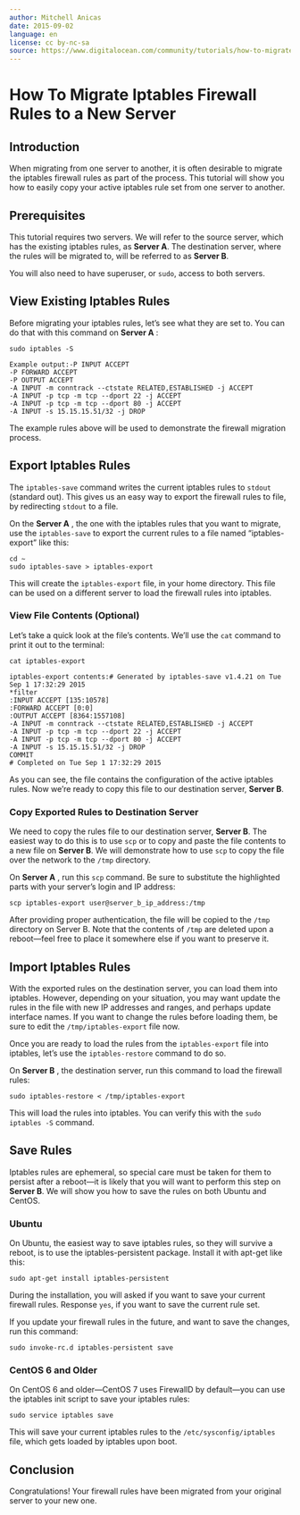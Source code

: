 ```yaml
---
author: Mitchell Anicas
date: 2015-09-02
language: en
license: cc by-nc-sa
source: https://www.digitalocean.com/community/tutorials/how-to-migrate-iptables-firewall-rules-to-a-new-server
---
```


# How To Migrate Iptables Firewall Rules to a New Server

## Introduction

When migrating from one server to another, it is often desirable to migrate the iptables firewall rules as part of the process. This tutorial will show you how to easily copy your active iptables rule set from one server to another.

## Prerequisites

This tutorial requires two servers. We will refer to the source server, which has the existing iptables rules, as **Server A**. The destination server, where the rules will be migrated to, will be referred to as **Server B**.

You will also need to have superuser, or `sudo`, access to both servers.

## View Existing Iptables Rules

Before migrating your iptables rules, let’s see what they are set to. You can do that with this command on **Server A** :

    sudo iptables -S

    Example output:-P INPUT ACCEPT
    -P FORWARD ACCEPT
    -P OUTPUT ACCEPT
    -A INPUT -m conntrack --ctstate RELATED,ESTABLISHED -j ACCEPT
    -A INPUT -p tcp -m tcp --dport 22 -j ACCEPT
    -A INPUT -p tcp -m tcp --dport 80 -j ACCEPT
    -A INPUT -s 15.15.15.51/32 -j DROP

The example rules above will be used to demonstrate the firewall migration process.

## Export Iptables Rules

The `iptables-save` command writes the current iptables rules to `stdout` (standard out). This gives us an easy way to export the firewall rules to file, by redirecting `stdout` to a file.

On the **Server A** , the one with the iptables rules that you want to migrate, use the `iptables-save` to export the current rules to a file named “iptables-export” like this:

    cd ~
    sudo iptables-save > iptables-export

This will create the `iptables-export` file, in your home directory. This file can be used on a different server to load the firewall rules into iptables.

### View File Contents (Optional)

Let’s take a quick look at the file’s contents. We’ll use the `cat` command to print it out to the terminal:

    cat iptables-export

    iptables-export contents:# Generated by iptables-save v1.4.21 on Tue Sep 1 17:32:29 2015
    *filter
    :INPUT ACCEPT [135:10578]
    :FORWARD ACCEPT [0:0]
    :OUTPUT ACCEPT [8364:1557108]
    -A INPUT -m conntrack --ctstate RELATED,ESTABLISHED -j ACCEPT
    -A INPUT -p tcp -m tcp --dport 22 -j ACCEPT
    -A INPUT -p tcp -m tcp --dport 80 -j ACCEPT
    -A INPUT -s 15.15.15.51/32 -j DROP
    COMMIT
    # Completed on Tue Sep 1 17:32:29 2015

As you can see, the file contains the configuration of the active iptables rules. Now we’re ready to copy this file to our destination server, **Server B**.

### Copy Exported Rules to Destination Server

We need to copy the rules file to our destination server, **Server B**. The easiest way to do this is to use `scp` or to copy and paste the file contents to a new file on **Server B**. We will demonstrate how to use `scp` to copy the file over the network to the `/tmp` directory.

On **Server A** , run this `scp` command. Be sure to substitute the highlighted parts with your server’s login and IP address:

    scp iptables-export user@server_b_ip_address:/tmp

After providing proper authentication, the file will be copied to the `/tmp` directory on Server B. Note that the contents of `/tmp` are deleted upon a reboot—feel free to place it somewhere else if you want to preserve it.

## Import Iptables Rules

With the exported rules on the destination server, you can load them into iptables. However, depending on your situation, you may want update the rules in the file with new IP addresses and ranges, and perhaps update interface names. If you want to change the rules before loading them, be sure to edit the `/tmp/iptables-export` file now.

Once you are ready to load the rules from the `iptables-export` file into iptables, let’s use the `iptables-restore` command to do so.

On **Server B** , the destination server, run this command to load the firewall rules:

    sudo iptables-restore < /tmp/iptables-export

This will load the rules into iptables. You can verify this with the `sudo iptables -S` command.

## Save Rules

Iptables rules are ephemeral, so special care must be taken for them to persist after a reboot—it is likely that you will want to perform this step on **Server B**. We will show you how to save the rules on both Ubuntu and CentOS.

### Ubuntu

On Ubuntu, the easiest way to save iptables rules, so they will survive a reboot, is to use the iptables-persistent package. Install it with apt-get like this:

    sudo apt-get install iptables-persistent

During the installation, you will asked if you want to save your current firewall rules. Response `yes`, if you want to save the current rule set.

If you update your firewall rules in the future, and want to save the changes, run this command:

    sudo invoke-rc.d iptables-persistent save

### CentOS 6 and Older

On CentOS 6 and older—CentOS 7 uses FirewallD by default—you can use the iptables init script to save your iptables rules:

    sudo service iptables save

This will save your current iptables rules to the `/etc/sysconfig/iptables` file, which gets loaded by iptables upon boot.

## Conclusion

Congratulations! Your firewall rules have been migrated from your original server to your new one.
